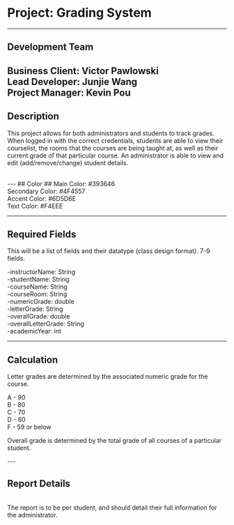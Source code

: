 # Project:  Grading System #

---
## Development Team ##
Business Client: Victor Pawlowski
<br/>
Lead Developer: Junjie Wang
<br/>
Project Manager: Kevin Pou
<br/>
---
## Description ##
This project allows for both administrators and students to track grades. When logged in with the correct credentials, students are able to view
their courselist, the rooms that the courses are being taught at, as well as their current grade of that particular course. An administrator is
able to view and edit (add/remove/change) student details. 

<br/>
---
## Color ##
Main Color:  #393646 <br/>
Secondary Color: #4F4557 <br/>
Accent Color:  #6D5D6E <br/>
Text Color: #F4EEE <br/>

---
## Required Fields ##
This will be a list of fields and their datatype (class design format).  7-9 fields.

-instructorName: String </br>
-studentName: String</br>
-courseName: String</br>
-courseRoom: String</br>
-numericGrade: double</br>
-letterGrade: String</br>
-overallGrade: double</br>
-overallLetterGrade: String</br>
-academicYear: int</br>

---
## Calculation ##

Letter grades are determined by the associated numeric grade for the course. 


A - 90 </br>
B - 80 </br>
C - 70 </br>
D - 60 </br>
F - 59 or below</br>

Overall grade is determined by the total grade of all courses of a particular student.

---</br>

## Report Details ##
</br>
The report is to be per student, and should detail their full information for the administrator. 
</br>